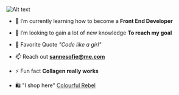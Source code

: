 ![ Alt text](https://media.giphy.com/media/h408T6Y5GfmXBKW62l/giphy.gif)  [](https://media.giphy.com/media/h408T6Y5GfmXBKW62l/giphy.gif)


-   🌱  I’m currently learning how to become a  **Front End Developer**
    
-   👀  I’m looking to gain a lot of new knowledge  **To reach my  goal**
    
-   💬  Favorite Quote *"Code like a girl"*
    
-   📫  Reach out  **[sannesofie@me.com](mailto:nanu02d8@gmail.com)**
    
-   ⚡  Fun fact  **Collagen really works** 
-  🛍️   "I shop here" [Colourful Rebel](https://www.colourfulrebel.com)
